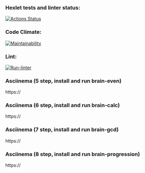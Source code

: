 ### Hexlet tests and linter status:
[![Actions Status](https://github.com/FearosD/frontend-project-lvl1/workflows/hexlet-check/badge.svg)](https://github.com/FearosD/frontend-project-lvl1/actions)
### Code Climate:
[![Maintainability](https://api.codeclimate.com/v1/badges/4f3e58b754ea59dde975/maintainability)](https://codeclimate.com/github/FearosD/frontend-project-lvl1/maintainability)
### Lint:
[![Run-linter](https://github.com/FearosD/frontend-project-lvl1/actions/workflows/run-linter.yml/badge.svg)](https://github.com/FearosD/frontend-project-lvl1/actions/workflows/run-linter.yml)
### Asciinema (5 step, install and run brain-even)
https://
### Asciinema (6 step, install and run brain-calc)
https://
### Asciinema (7 step, install and run brain-gcd)
https://
### Asciinema (8 step, install and run brain-progression)
https://